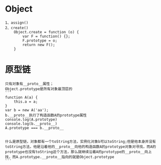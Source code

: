 # Object
    1、assign()
    2、create()
        Object.create = function (o) {
            var F = function() {};
            F.prototype = o;
            return new F();
        }

# 原型链
    只有对象有__proto__属性；
    Object.prototype是所有对象最顶层的
    ```
    function A(a) {
        this.a = a;
    }
    var b = new A('aa');
    b.__proto__执行了构造函数A的prototype属性
    console.log(A.prototype)
    console.log(b.__proto__)
    A.prototype === b.__proto__


    什么是原型链，对象都有一个toString方法，实例化对象b可以toString;但是他本身并没有toString方法，他是沿着他的__proto__向他的构造函数A的prototype对象对寻找，而A的prototype也没有toString这个方法，那么就继续沿着A的prototype的__proto__向上找，而A.prototype.__proto__指向的就是Object.prototype
    ```